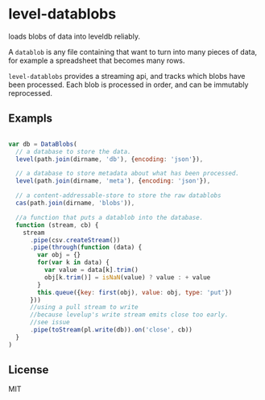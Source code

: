 # level-datablobs

loads blobs of data into leveldb reliably.

A `datablob` is any file containing that want to turn into many pieces of data,
for example a spreadsheet that becomes many rows.

`level-datablobs` provides a streaming api, and tracks which blobs have been processed.
Each blob is processed in order, and can be immutably reprocessed.

## Exampls

``` js

var db = DataBlobs(
  // a database to store the data.
  level(path.join(dirname, 'db'), {encoding: 'json'}),

  // a database to store metadata about what has been processed.
  level(path.join(dirname, 'meta'), {encoding: 'json'}),

  // a content-addressable-store to store the raw datablobs
  cas(path.join(dirname, 'blobs')),

  //a function that puts a datablob into the database.
  function (stream, cb) {
    stream
      .pipe(csv.createStream())
      .pipe(through(function (data) {
        var obj = {}
        for(var k in data) {
          var value = data[k].trim()
          obj[k.trim()] = isNaN(value) ? value : + value
        }
        this.queue({key: first(obj), value: obj, type: 'put'})
      }))
      //using a pull stream to write
      //because levelup's write stream emits close too early.
      //see issue
      .pipe(toStream(pl.write(db)).on('close', cb))
  }
)


```


## License

MIT
